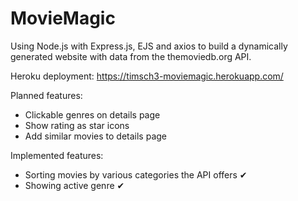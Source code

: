# MovieMagic
Using Node.js with Express.js, EJS and axios to build a dynamically generated website with data from the themoviedb.org API.

Heroku deployment: https://timsch3-moviemagic.herokuapp.com/

Planned features:
- Clickable genres on details page
- Show rating as star icons
- Add similar movies to details page

Implemented features:
- Sorting movies by various categories the API offers ✔
- Showing active genre ✔
